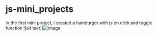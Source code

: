 # js-mini_projects
In the first mini project, I created a hamburger with js on click and toggle function
![alt text](![image](https://github.com/UshaKumari89/js-mini_projects/assets/98238038/be50b990-0b11-4771-bb6d-9df66272d8f0)

